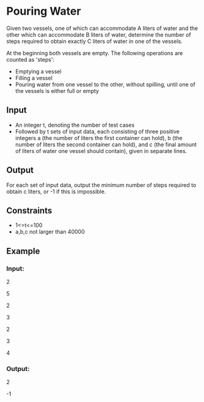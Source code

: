 # Pouring Water

Given two vessels, one of which can accommodate A liters of water and the other which can 
accommodate B liters of water, determine the number of steps required to obtain exactly C liters of water in one of the vessels.

At the beginning both vessels are empty. The following operations are counted as 'steps':
- Emptying a vessel
- Filling a vessel
- Pouring water from one vessel to the other, without spilling, until one of the vessels is either full or empty

## Input

- An integer t, denoting the number of test cases
- Followed by t sets of input data, each consisting of three positive 
integers a (the number of liters the first container can hold), b (the number of liters the second container can hold), 
and c (the final amount of liters of water one vessel should contain), given in separate lines.

## Output

For each set of input data, output the minimum number of steps required to obtain c liters, or -1 if this is impossible.

## Constraints

- 1<=t<=100
- a,b,c not larger than 40000

## Example

### Input:

2

5

2

3

2

3

4

### Output:

2

-1
